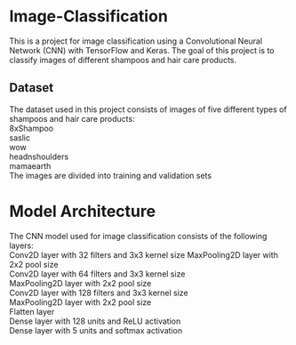 # Image-Classification
This is a project for image classification using a Convolutional Neural Network (CNN) with TensorFlow and Keras. The goal of this project is to classify images of different shampoos and hair care products.

## Dataset
The dataset used in this project consists of images of five different types of shampoos and hair care products:
<br>8xShampoo
<br>saslic
<br>wow
<br>headnshoulders
<br>mamaearth
<br>The images are divided into training and validation sets

# Model Architecture
The CNN model used for image classification consists of the following layers:
<br>Conv2D layer with 32 filters and 3x3 kernel size
MaxPooling2D layer with 2x2 pool size<br>
Conv2D layer with 64 filters and 3x3 kernel size<br>
MaxPooling2D layer with 2x2 pool size<br>
Conv2D layer with 128 filters and 3x3 kernel size<br>
MaxPooling2D layer with 2x2 pool size<br>
Flatten layer<br>
Dense layer with 128 units and ReLU activation<br>
Dense layer with 5 units and softmax activation<br>
